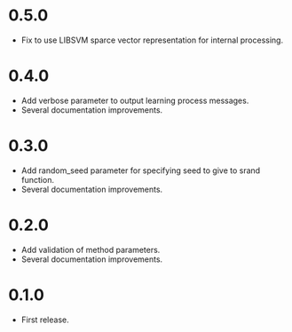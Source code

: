 # 0.5.0
- Fix to use LIBSVM sparce vector representation for internal processing.

# 0.4.0
- Add verbose parameter to output learning process messages.
- Several documentation improvements.

# 0.3.0
- Add random_seed parameter for specifying seed to give to srand function.
- Several documentation improvements.

# 0.2.0
- Add validation of method parameters.
- Several documentation improvements.

# 0.1.0
- First release.
